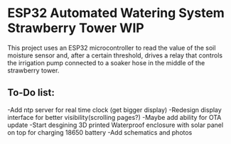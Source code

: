 # ESP32 Automated Watering System Strawberry Tower WIP 

This project uses an ESP32 microcontroller to read the value of the soil moisture sensor and, after a certain threshold, drives a relay that controls the irrigation pump connected to a soaker hose in the middle of the strawberry tower.

## To-Do list:
-Add ntp server for real time clock (get bigger display)
-Redesign display interface for better visibility(scrolling pages?)
-Maybe add ability for OTA update
-Start desgining 3D printed Waterproof enclosure with solar panel on top for charging 18650 battery
-Add schematics and photos 